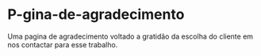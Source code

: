 # P-gina-de-agradecimento
Uma pagina de agradecimento voltado a gratidão da escolha do cliente em nos contactar para esse trabalho.
